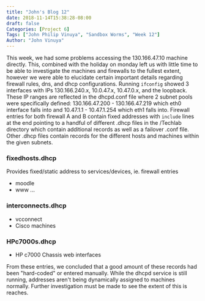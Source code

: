 ```yaml
---
title: "John's Blog 12"
date: 2018-11-14T15:38:28-08:00
draft: false
Categories: [Project 6]
Tags: ["John Philip Vinuya", "Sandbox Worms", "Week 12"]
Author: "John Vinuya"
---
```

This week, we had some problems accessing the 130.166.47.10 machine directly. This, combined with the holiday on monday left us with little time to be able to investigate the machines and firewalls to the fullest extent, however we were able to elucidate certain important details regarding firewall rules, dns, and dhcp configurations.
Running `ifconfig` showed 3 interfaces with IPs 130.166.240.x, 10.0.47.x, 10.47.0.x, and the loopback. These IP ranges are reflected in the dhcpd.conf file where 2 subnet pools were specifically defined: 130.166.47.200 - 130.166.47.219 which eth0 interface falls into and 10.47.1.1 - 10.47.1.254 which eth1 falls into. Firewall entries for both firewall A and B contain fixed addresses with `include` lines at the end pointing to a handful of different .dhcp files in the /Techlab directory which contain additional records as well as a failover .conf file.
Other .dhcp files contain records for the different hosts and machines within the given subnets.

### fixedhosts.dhcp

Provides fixed/static address to services/devices, ie. firewall entries

*  moodle
*  www
...

### interconnects.dhcp
*  vcconnect 
*  Cisco machines

### HPc7000s.dhcp
*  HP c7000 Chassis web interfaces

From these entries, we concluded that a good amount of these records had been "hard-coded" or entered manually. While the dhcpd service is still running, addresses aren't being dynamically assigned to machines normally. Further investigation must be made to see the extent of this is reaches.
 